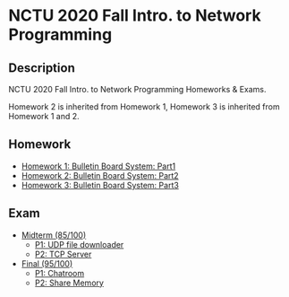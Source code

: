 # NCTU 2020 Fall Intro. to Network Programming

## Description
NCTU 2020 Fall Intro. to Network Programming Homeworks & Exams.

Homework 2 is inherited from Homework 1, Homework 3 is inherited from Homework 1 and 2.

## Homework
- [Homework 1: Bulletin Board System: Part1](hw1/)
- [Homework 2: Bulletin Board System: Part2](hw2/)
- [Homework 3: Bulletin Board System: Part3](hw3/)

## Exam
- [Midterm (85/100)](mid/)
	- [P1: UDP file downloader](mid/P1/)
	- [P2: TCP Server](mid/P2/)
- [Final (95/100)](final/)
	- [P1: Chatroom](final/P1/)
	- [P2: Share Memory](final/P2/)